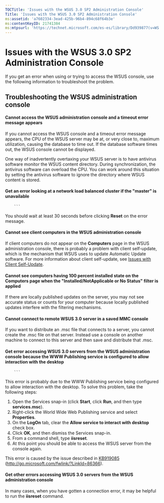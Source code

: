 ```yaml
---
TOCTitle: 'Issues with the WSUS 3.0 SP2 Administration Console'
Title: 'Issues with the WSUS 3.0 SP2 Administration Console'
ms:assetid: 'a7602334-3ead-425b-96b4-894c68f64b3e'
ms:contentKeyID: 21741384
ms:mtpsurl: 'https://technet.microsoft.com/es-es/library/Dd939877(v=WS.10)'
---
```


Issues with the WSUS 3.0 SP2 Administration Console
===================================================

If you get an error when using or trying to access the WSUS console, use the following information to troubleshoot the problem.

Troubleshooting the WSUS administration console
-----------------------------------------------

#### Cannot access the WSUS administration console and a timeout error message appears

If you cannot access the WSUS console and a timeout error message appears, the CPU of the WSUS server may be at, or very close to, maximum utilization, causing the database to time out. If the database software times out, the WSUS console cannot be displayed.

One way of inadvertently overtaxing your WSUS server is to have antivirus software monitor the WSUS content directory. During synchronization, the antivirus software can overload the CPU. You can work around this situation by setting the antivirus software to ignore the directory where WSUS content is stored.

#### Get an error looking at a network load balanced cluster if the "master" is unavailable

        ```
You should wait at least 30 seconds before clicking **Reset** on the error message.

#### Cannot see client computers in the WSUS administration console

If client computers do not appear on the **Computers** page in the WSUS administration console, there is probably a problem with client self-update, which is the mechanism that WSUS uses to update Automatic Update software. For more information about client self-update, see [Issues with Client Self-Update](https://technet.microsoft.com/0e9c0f6a-1039-4673-b5ac-ba5da88ea1d1).

#### Cannot see computers having 100 percent installed state on the Computers page when the "Installed/NotApplicable or No Status" filter is applied

If there are locally published updates on the server, you may not see accurate status or counts for your computer because locally published updates interfere with the filtering mechanisms.

#### Cannot connect to remote WSUS 3.0 server in a saved MMC console

If you want to distribute an .msc file that connects to a server, you cannot create the .msc file on that server. Instead use a console on another machine to connect to this server and then save and distribute that .msc.

#### Get error accessing WSUS 3.0 servers from the WSUS administration console because the WWW Publishing service is configured to allow interaction with the desktop

        ```
This error is probably due to the WWW Publishing service being configured to allow interaction with the desktop. To solve this problem, take the following steps:

1.  Open the Services snap-in (click **Start**, click **Run**, and then type **services.msc**).
2.  Right-click the World Wide Web Publishing service and select **Properties**.
3.  On the **LogOn** tab, clear the **Allow service to interact with desktop** check box.
4.  Click **OK**, and then dismiss the Services snap-in.
5.  From a command shell, type **iisreset**.
6.  At this point you should be able to access the WSUS server from the console again.

This error is caused by the issue described in [KB919085](http://go.microsoft.com/fwlink/?linkid=86366) (http://go.microsoft.com/fwlink/?LinkId=86366).

#### Get other errors accessing WSUS 3.0 servers from the WSUS administration console

In many cases, when you have gotten a connection error, it may be helpful to run the **iisreset** command.
